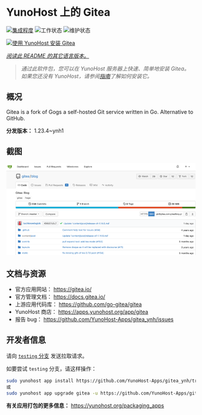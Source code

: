 <!--
注意：此 README 由 <https://github.com/YunoHost/apps/tree/master/tools/readme_generator> 自动生成
请勿手动编辑。
-->

# YunoHost 上的 Gitea

[![集成程度](https://apps.yunohost.org/badge/integration/gitea)](https://ci-apps.yunohost.org/ci/apps/gitea/)
![工作状态](https://apps.yunohost.org/badge/state/gitea)
![维护状态](https://apps.yunohost.org/badge/maintained/gitea)

[![使用 YunoHost 安装 Gitea](https://install-app.yunohost.org/install-with-yunohost.svg)](https://install-app.yunohost.org/?app=gitea)

*[阅读此 README 的其它语言版本。](./ALL_README.md)*

> *通过此软件包，您可以在 YunoHost 服务器上快速、简单地安装 Gitea。*  
> *如果您还没有 YunoHost，请参阅[指南](https://yunohost.org/install)了解如何安装它。*

## 概况

Gitea is a fork of Gogs a self-hosted Git service written in Go. Alternative to GitHub.


**分发版本：** 1.23.4~ynh1

## 截图

![Gitea 的截图](./doc/screenshots/screenshot.png)

## 文档与资源

- 官方应用网站： <https://gitea.io/>
- 官方管理文档： <https://docs.gitea.io/>
- 上游应用代码库： <https://github.com/go-gitea/gitea>
- YunoHost 商店： <https://apps.yunohost.org/app/gitea>
- 报告 bug： <https://github.com/YunoHost-Apps/gitea_ynh/issues>

## 开发者信息

请向 [`testing` 分支](https://github.com/YunoHost-Apps/gitea_ynh/tree/testing) 发送拉取请求。

如要尝试 `testing` 分支，请这样操作：

```bash
sudo yunohost app install https://github.com/YunoHost-Apps/gitea_ynh/tree/testing --debug
或
sudo yunohost app upgrade gitea -u https://github.com/YunoHost-Apps/gitea_ynh/tree/testing --debug
```

**有关应用打包的更多信息：** <https://yunohost.org/packaging_apps>
